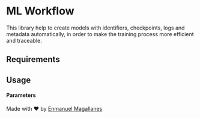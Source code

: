 # ML Workflow
This library help to create models with identifiers, checkpoints, logs and metadata automatically, in order to make the training process more efficient and traceable.

## Requirements

## Usage

#### Parameters


Made with ❤️ by [Enmanuel Magallanes](https://cardor.dev)
